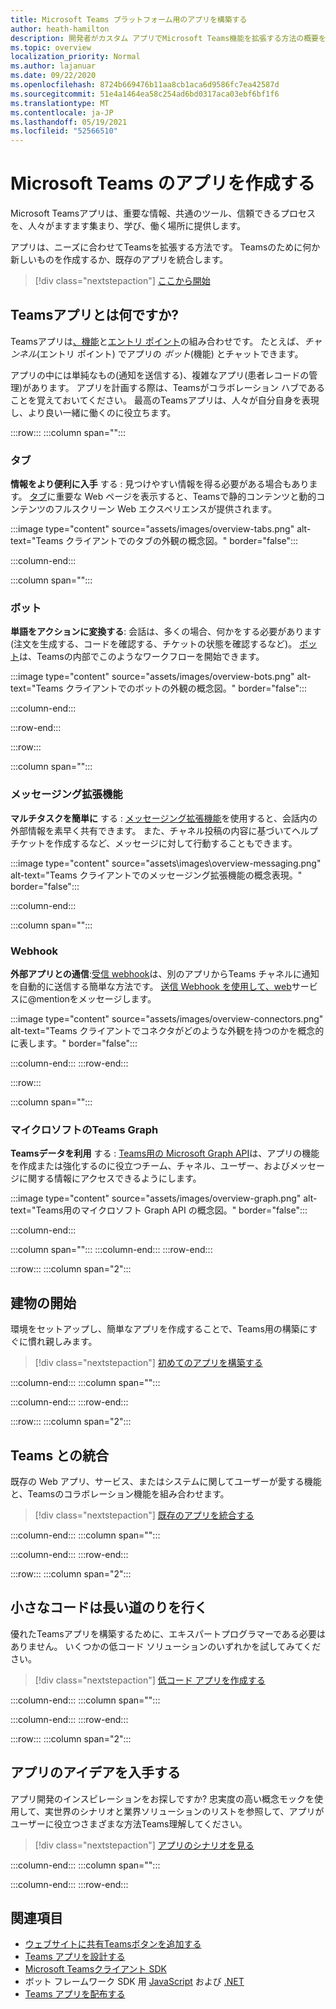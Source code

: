 ```yaml
---
title: Microsoft Teams プラットフォーム用のアプリを構築する
author: heath-hamilton
description: 開発者がカスタム アプリでMicrosoft Teams機能を拡張する方法の概要を説明します。
ms.topic: overview
localization_priority: Normal
ms.author: lajanuar
ms.date: 09/22/2020
ms.openlocfilehash: 8724b669476b11aa8cb1aca6d9586fc7ea42587d
ms.sourcegitcommit: 51e4a1464ea58c254ad6bd0317aca03ebf6bf1f6
ms.translationtype: MT
ms.contentlocale: ja-JP
ms.lasthandoff: 05/19/2021
ms.locfileid: "52566510"
---
```

# <a name="build-apps-for-microsoft-teams"></a>Microsoft Teams のアプリを作成する

Microsoft Teamsアプリは、重要な情報、共通のツール、信頼できるプロセスを、人々がますます集まり、学び、働く場所に提供します。

アプリは、ニーズに合わせてTeamsを拡張する方法です。 Teamsのために何か新しいものを作成するか、既存のアプリを統合します。

> [!div class="nextstepaction"]
> [ここから開始](build-your-first-app/build-first-app-overview.md)

## <a name="what-are-teams-apps"></a>Teamsアプリとは何ですか?

Teamsアプリは[、機能](concepts/capabilities-overview.md)と[エントリ ポイント](concepts/extensibility-points.md)の組み合わせです。 たとえば、*チャンネル*(エントリ ポイント) でアプリの *ボット*(機能) とチャットできます。

アプリの中には単純なもの(通知を送信する)、複雑なアプリ(患者レコードの管理)があります。 アプリを計画する際は、Teamsがコラボレーション ハブであることを覚えておいてください。 最高のTeamsアプリは、人々が自分自身を表現し、より良い一緒に働くのに役立ちます。

:::row:::
   :::column span="":::

### <a name="tabs"></a>タブ

**情報をより便利に入手** する : 見つけやすい情報を得る必要がある場合もあります。 [タブ](tabs/what-are-tabs.md)に重要な Web ページを表示すると、Teamsで静的コンテンツと動的コンテンツのフルスクリーン Web エクスペリエンスが提供されます。

:::image type="content" source="assets/images/overview-tabs.png" alt-text="Teams クライアントでのタブの外観の概念図。" border="false":::

   :::column-end:::

   :::column span="":::

### <a name="bots"></a>ボット

**単語をアクションに変換する**: 会話は、多くの場合、何かをする必要があります (注文を生成する、コードを確認する、チケットの状態を確認するなど)。 [ボット](bots/what-are-bots.md)は、Teamsの内部でこのようなワークフローを開始できます。

:::image type="content" source="assets/images/overview-bots.png" alt-text="Teams クライアントでのボットの外観の概念図。" border="false":::

   :::column-end:::

:::row-end:::

:::row:::

   :::column span="":::

### <a name="messaging-extensions"></a>メッセージング拡張機能

**マルチタスクを簡単に** する : [メッセージング拡張機能](messaging-extensions/what-are-messaging-extensions.md)を使用すると、会話内の外部情報を素早く共有できます。 また、チャネル投稿の内容に基づいてヘルプチケットを作成するなど、メッセージに対して行動することもできます。

:::image type="content" source="assets\images\overview-messaging.png" alt-text="Teams クライアントでのメッセージング拡張機能の概念表現。" border="false":::

   :::column-end:::

   :::column span="":::

### <a name="webhooks"></a>Webhook

**外部アプリとの通信**:[受信 webhook](webhooks-and-connectors/what-are-webhooks-and-connectors.md#incoming-webhooks)は、別のアプリからTeams チャネルに通知を自動的に送信する簡単な方法です。 [送信 Webhook を使用して、web](webhooks-and-connectors/what-are-webhooks-and-connectors.md#outgoing-webhooks)サービスに@mentionをメッセージします。

:::image type="content" source="assets/images/overview-connectors.png" alt-text="Teams クライアントでコネクタがどのような外観を持つのかを概念的に表します。" border="false":::

   :::column-end:::
:::row-end:::

:::row:::

   :::column span="":::

### <a name="microsoft-graph-for-teams"></a>マイクロソフトのTeams Graph

**Teamsデータを利用** する : [Teams用の Microsoft Graph API](/graph/teams-concept-overview)は、アプリの機能を作成または強化するのに役立つチーム、チャネル、ユーザー、およびメッセージに関する情報にアクセスできるようにします。

:::image type="content" source="assets/images/overview-graph.png" alt-text="Teams用のマイクロソフト Graph API の概念図。" border="false":::

   :::column-end:::

   :::column span="":::
   :::column-end:::
:::row-end:::

:::row:::
   :::column span="2":::

## <a name="start-building"></a>建物の開始

環境をセットアップし、簡単なアプリを作成することで、Teams用の構築にすぐに慣れ親しみます。

> [!div class="nextstepaction"]
> [初めてのアプリを構築する](build-your-first-app/build-first-app-overview.md)

   :::column-end:::
   :::column span="":::

   :::column-end:::
:::row-end:::

:::row:::
   :::column span="2":::

## <a name="integrate-with-teams"></a>Teams との統合

既存の Web アプリ、サービス、またはシステムに関してユーザーが愛する機能と、Teamsのコラボレーション機能を組み合わせます。

> [!div class="nextstepaction"]
> [既存のアプリを統合する](samples/integrating-web-apps.md)

   :::column-end:::
   :::column span="":::

   :::column-end:::
:::row-end:::

:::row:::
   :::column span="2":::

## <a name="a-little-code-goes-a-long-way"></a>小さなコードは長い道のりを行く

優れたTeamsアプリを構築するために、エキスパートプログラマーである必要はありません。 いくつかの低コード ソリューションのいずれかを試してみてください。

> [!div class="nextstepaction"]
> [低コード アプリを作成する](samples/teams-low-code-solutions.md)

   :::column-end:::
   :::column span="":::

   :::column-end:::
:::row-end:::

:::row:::
   :::column span="2":::

## <a name="get-ideas-for-your-app"></a>アプリのアイデアを入手する

アプリ開発のインスピレーションをお探しですか? 忠実度の高い概念モックを使用して、実世界のシナリオと業界ソリューションのリストを参照して、アプリがユーザーに役立つさまざまな方法Teams理解してください。

> [!div class="nextstepaction"]
> [アプリのシナリオを見る](https://adoption.microsoft.com/extensibility-look-book/scenarios/)

   :::column-end:::
   :::column span="":::

   :::column-end:::
:::row-end:::

## <a name="see-also"></a>関連項目

* [ウェブサイトに共有Teamsボタンを追加する](concepts/build-and-test/share-to-teams.md)
* [Teams アプリを設計する](concepts/design/design-teams-app-overview.md)
* [Microsoft Teamsクライアント SDK](/javascript/api/@microsoft/teams-js/?view=msteams-client-js-latest&preserve-view=true)
* ボット フレームワーク SDK 用 [JavaScript](https://github.com/Microsoft/botbuilder-js) および [.NET](https://github.com/Microsoft/botbuilder-dotnet/)
* [Teams アプリを配布する](concepts/deploy-and-publish/apps-publish-overview.md)
